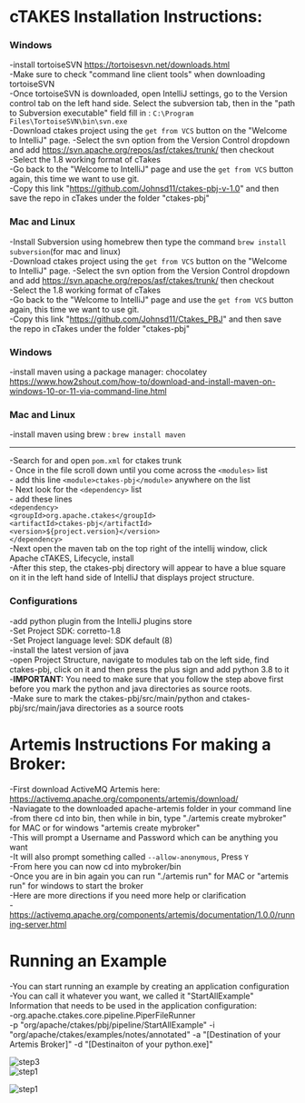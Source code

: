 # cTAKES Installation Instructions:

### Windows
-install tortoiseSVN https://tortoisesvn.net/downloads.html  <br/>
-Make sure to check "command line client tools" when downloading tortoiseSVN<br/>
-Once tortoiseSVN is downloaded, open IntelliJ settings, go to the Version control tab on the left hand side. Select the subversion tab, then in the "path to Subversion executable" field fill in : `C:\Program Files\TortoiseSVN\bin\svn.exe` <br/>
-Download ctakes project using the `get from VCS` button on the "Welcome to IntelliJ" page.
-Select the svn option from the Version Control dropdown and add https://svn.apache.org/repos/asf/ctakes/trunk/ then checkout<br/> 
-Select the 1.8 working format of cTakes <br/>
-Go back to the "Welcome to IntelliJ" page and use the `get from VCS` button again, this time we want to use git. <br/>
-Copy this link "https://github.com/Johnsd11/ctakes-pbj-v-1.0" and then save the repo in cTakes under the folder "ctakes-pbj" <br/>


### Mac and Linux
-Install Subversion using homebrew then type the command `brew install subversion`(for mac and linux) <br/>
-Download ctakes project using the `get from VCS` button on the "Welcome to IntelliJ" page.
-Select the svn option from the Version Control dropdown and add https://svn.apache.org/repos/asf/ctakes/trunk/ then checkout<br/> 
-Select the 1.8 working format of cTakes <br/>
-Go back to the "Welcome to IntelliJ" page and use the `get from VCS` button again, this time we want to use git. <br/>
-Copy this link "https://github.com/Johnsd11/Ctakes_PBJ" and then save the repo in cTakes under the folder "ctakes-pbj" <br/>


### Windows
-install maven using a package manager: chocolatey<br/>
https://www.how2shout.com/how-to/download-and-install-maven-on-windows-10-or-11-via-command-line.html<br/>


### Mac and Linux
-install maven using brew : `brew install maven` <br/>

---

-Search for and open `pom.xml` for ctakes trunk<br/>
    - Once in the file scroll down until you come across the `<modules>` list<br/>
    - add this line `<module>ctakes-pbj</module>` anywhere on the list<br/>
    - Next look for the `<dependency>` list<br/>
    - add these lines <br/>
    `<dependency>` <br/>
         `<groupId>org.apache.ctakes</groupId>`<br/> 
         `<artifactId>ctakes-pbj</artifactId>`<br/>
         `<version>${project.version}</version>`<br/>
    `</dependency>`<br/>
-Next open the maven tab on the top right of the intellij window, click Apache cTAKES, Lifecycle, install<br/>
-After this step, the ctakes-pbj directory will appear to have a blue square on it in the left hand side of IntelliJ that displays project structure.



### Configurations
-add python plugin from the IntelliJ plugins store <br/>
-Set Project SDK: corretto-1.8<br/>
-Set Project language level: SDK default (8)<br/>
-install the latest version of java<br/>
-open Project Structure, navigate to modules tab on the left side, find ctakes-pbj, click on it and then press the plus sign and add python 3.8 to it<br/>
-**IMPORTANT:** You need to make sure that you follow the step above first before you mark the python and java directories as source roots. <br/>
-Make sure to mark the ctakes-pbj/src/main/python and ctakes-pbj/src/main/java directories as a source roots <br/>
  

 # Artemis Instructions For making a Broker:
-First download ActiveMQ Artemis here: https://activemq.apache.org/components/artemis/download/<br/>
-Naviagate to the downloaded apache-artemis folder in your command line<br/>
-from there cd into bin, then while in bin, type "./artemis create mybroker" for MAC or for windows "artemis create mybroker"<br/>
-This will prompt a Username and Password which can be anything you want<br/>
-It will also prompt something called `--allow-anonymous`, Press `Y` <br/>
-From here you can now cd into mybroker/bin<br/>
-Once you are in bin again you can run "./artemis run" for MAC or "artemis run" for windows to start the broker<br/>
-Here are more directions if you need more help or clarification<br/>
-https://activemq.apache.org/components/artemis/documentation/1.0.0/running-server.html<br/>
  
# Running an Example
-You can start running an example by creating an application configuration<br/>
-You can call it whatever you want, we called it "StartAllExample"<br/>
Information that needs to be used in the application configuration:<br/>
-org.apache.ctakes.core.pipeline.PiperFileRunner <br/>
-p "org/apache/ctakes/pbj/pipeline/StartAllExample"
-i "org/apache/ctakes/examples/notes/annotated"
-a "[Destination of your Artemis Broker]"
-d "[Destinaiton of your python.exe]"

![step3](<img width="630" alt="StartAllExampleConfig" src="https://user-images.githubusercontent.com/34665038/181270724-c1dbc854-397a-4b1f-b5db-e194adf074d5.png">)<br/>
![step1](<img width="447" alt="StartAllExampleParms" src="https://user-images.githubusercontent.com/34665038/181271047-cf112a93-0d8c-4734-aa21-1281377e6762.png">)

![step1](https://user-images.githubusercontent.com/34665038/167950851-9adff1ae-4974-4461-bbba-1000ef8a97f2.png)<br/>

  
  

    
